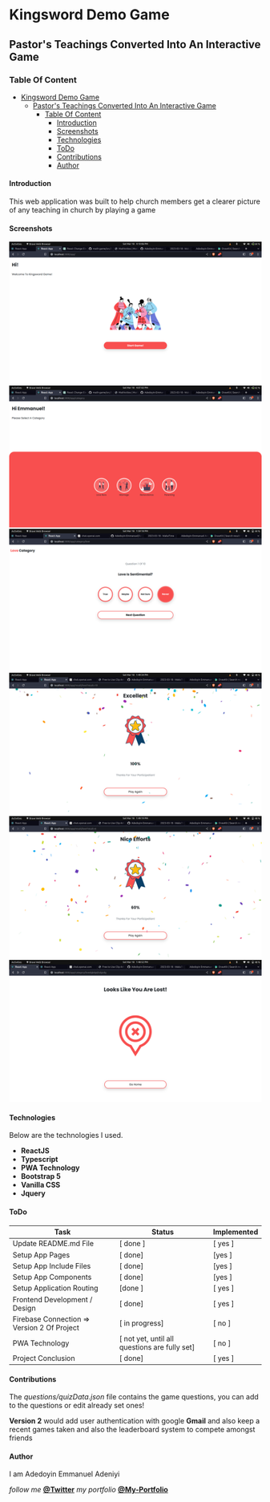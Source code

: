 # Kingsword Demo Game

## Pastor's Teachings Converted Into An Interactive Game

### Table Of Content

- [Kingsword Demo Game](#kingsword-demo-game)
  - [Pastor's Teachings Converted Into An Interactive Game](#pastors-teachings-converted-into-an-interactive-game)
    - [Table Of Content](#table-of-content)
      - [Introduction](#introduction)
      - [Screenshots](#screenshots)
      - [Technologies](#technologies)
      - [ToDo](#todo)
      - [Contributions](#contributions)
      - [Author](#author)



#### Introduction
This web application was built to help church members get a clearer picture of any teaching in church by playing a game 


#### Screenshots


![screenshot of the Main Page](/src/assets/screenshots/screenshot1.png)
![screenshot of the Category Page](/src/assets/screenshots/screenshot2.png)
![screenshot of the Game Page](/src/assets/screenshots/screenshot3.png)
![screenshot of the Result Page](/src/assets/screenshots/screenshot4.png)
![screenshot of the Result Page 2](/src/assets/screenshots/screenshot5.png)
![screenshot of the Not Found Page](/src/assets/screenshots/screenshot6.png)



#### Technologies
Below are the technologies I used.
- **ReactJS**
- **Typescript**
- **PWA Technology**
- **Bootstrap 5**
- **Vanilla CSS**
- **Jquery**


#### ToDo

| Task | Status | Implemented |
| ---- | ------ | ----------- |
| Update README.md File | [ done ] | [ yes ] |
| Setup App Pages | [ done] | [yes ] |
| Setup App Include Files | [ done] | [yes ] |
| Setup App Components | [ done] | [yes ] |
| Setup Application Routing | [done ] | [ yes ] |
| Frontend Development / Design | [ done] | [ yes ] |
| Firebase Connection => Version 2 Of Project| [ in progress] | [ no ] |
| PWA Technology | [ not yet, until all questions are fully set] | [ no ] |
| Project Conclusion | [ done] | [ yes ] |


#### Contributions

The *questions/quizData.json* file contains the game questions, you can add to the questions or edit already set ones!


**Version 2** would add user authentication with google **Gmail** and also keep a recent games taken and also the leaderboard system to compete amongst friends 

#### Author

I am Adedoyin Emmanuel Adeniyi

*follow me* **[@Twitter](https://twitter.com/Emmysoft_Tm/)**
*my portfolio* **[@My-Portfolio](https://adedoyin-emmanuel.netlify.app/)**
